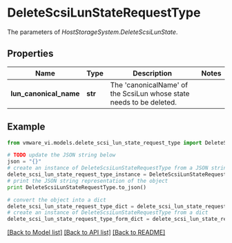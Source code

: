 # DeleteScsiLunStateRequestType

The parameters of *HostStorageSystem.DeleteScsiLunState*. 

## Properties
Name | Type | Description | Notes
------------ | ------------- | ------------- | -------------
**lun_canonical_name** | **str** | The &#39;canonicalName&#39; of the ScsiLun whose state needs to be deleted.  | 

## Example

```python
from vmware_vi.models.delete_scsi_lun_state_request_type import DeleteScsiLunStateRequestType

# TODO update the JSON string below
json = "{}"
# create an instance of DeleteScsiLunStateRequestType from a JSON string
delete_scsi_lun_state_request_type_instance = DeleteScsiLunStateRequestType.from_json(json)
# print the JSON string representation of the object
print DeleteScsiLunStateRequestType.to_json()

# convert the object into a dict
delete_scsi_lun_state_request_type_dict = delete_scsi_lun_state_request_type_instance.to_dict()
# create an instance of DeleteScsiLunStateRequestType from a dict
delete_scsi_lun_state_request_type_form_dict = delete_scsi_lun_state_request_type.from_dict(delete_scsi_lun_state_request_type_dict)
```
[[Back to Model list]](../README.md#documentation-for-models) [[Back to API list]](../README.md#documentation-for-api-endpoints) [[Back to README]](../README.md)


